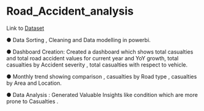 # Road_Accident_analysis
Link to [Dataset](https://drive.google.com/drive/folders/1ZHQW0feJZtbvcUwXssk2tRawzDHo1H2s?usp=drive_link)

●	Data Sorting , Cleaning and Data modelling in powerbi.

●	Dashboard Creation: Created a dashboard which shows total casualties and total road accident values for current year and YoY growth, total casualties by Accident severity , total casualties with respect to vehicle.

●	Monthly trend showing comparison , casualties by Road type , casualties by Area and Location.

●	Data Analysis : Generated  Valuable Insights like condition which are more prone to Casualties . 
